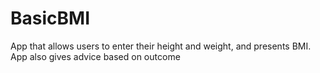 # BasicBMI

App that allows users to enter their height and weight, and presents BMI. App also gives advice based on outcome 
